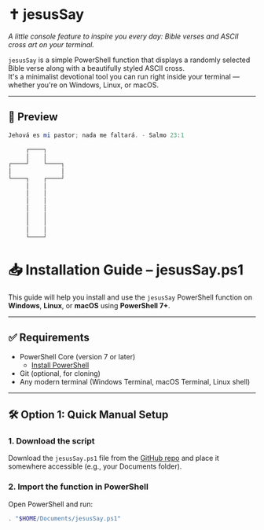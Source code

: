 # ✝️ jesusSay

_A little console feature to inspire you every day: Bible verses and ASCII cross art on your terminal._

`jesusSay` is a simple PowerShell function that displays a randomly selected Bible verse along with a beautifully styled ASCII cross.  
It's a minimalist devotional tool you can run right inside your terminal — whether you're on Windows, Linux, or macOS.

---

## 📸 Preview

```powershell
Jehová es mi pastor; nada me faltará. - Salmo 23:1

     ┌────┐
     │    │
┌────┘    └────┐
│              │
└────┐    ┌────┘
     │    │
     │    │
     │    │
     │    │
     │    │
     │    │
     │    │
     └────┘
```

# 📥 Installation Guide – jesusSay.ps1

This guide will help you install and use the `jesusSay` PowerShell function on **Windows**, **Linux**, or **macOS** using **PowerShell 7+**.

---

## ✅ Requirements

- PowerShell Core (version 7 or later)
  - [Install PowerShell](https://learn.microsoft.com/en-us/powershell/scripting/install/installing-powershell)
- Git (optional, for cloning)
- Any modern terminal (Windows Terminal, macOS Terminal, Linux shell)

---

## 🛠️ Option 1: Quick Manual Setup

### 1. Download the script

Download the `jesusSay.ps1` file from the [GitHub repo](https://github.com/YOUR-USERNAME/jesusSay) and place it somewhere accessible (e.g., your Documents folder).

### 2. Import the function in PowerShell

Open PowerShell and run:

```powershell
. "$HOME/Documents/jesusSay.ps1"
```
